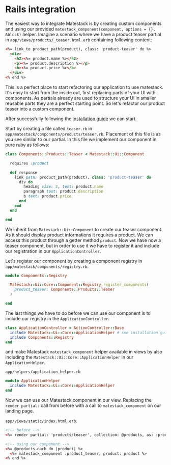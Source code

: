 # Rails integration

The easiest way to integrate Matestack is by creating custom components and using our provided `matestack_component(component, options = {}, &block)` helper. Imagine a scenario where we have a product teaser partial in `app/views/products/_teaser.html.erb` containing following content:

```html
<%= link_to product_path(product), class: 'product-teaser' do %>
  <div>
    <h2><%= product.name %></h2>
    <p><%= product.description %></p>
    <b><%= product.price %></b>
  </div>
<% end %>
```

This is a perfect place to start refactoring our application to use matestack. It's easy to start from the inside out, first replacing parts of your UI with components. As partials already are used to structure your UI in smaller reusable parts they are a perfect starting point. So let's refactor our product teaser into a custom component.

After successfully following the [installation guide](/docs/start/100-installation/README.md) we can start.

Start by creating a file called `teaser.rb` in `app/matestack/components/products/teaser.rb`. Placement of this file is as you see similar to our partial. In this file we implement our component in pure ruby as follows:

```ruby
class Components::Products::Teaser < Matestack::Ui::Component

  requires :product

  def response
    link path: product_path(product), class: 'product-teaser' do
      div do
        heading size: 2, text: product.name
        paragraph text: product.description
        b text: product.price
      end
    end
  end

end
```

We inherit from `Matestack::Ui::Component` to create our teaser component. As it should display product informations it requires a product. We can access this product through a getter method `product`. Now we have now a teaser component, but in order to use it we have to register it and include our registration in our `ApplicationController`.

Let's register our component by creating a component registry in `app/matestack/components/registry.rb`.

```ruby
module Components::Registry

  Matestack::Ui::Core::Component::Registry.register_components(
    product_teaser: Components::Products::Teaser
  )

end
```

The last things we have to do before we can use our component is to include our registry in the `ApplicationController`.

```ruby
class ApplicationController < ActionController::Base
  include Matestack::Ui::Core::ApplicationHelper # see installation guide for details
  include Components::Registry
end
```

and make Matestack `matestack_component` helper available in views by also including the `Matestack::Ui::Core::ApplicationHelper` in our `ApplicationHelper`.

`app/helpers/application_helper.rb`

```ruby
module ApplicationHelper
  include Matestack::Ui::Core::ApplicationHelper
end
```

Now we can use our Matestack component in our view. Replacing the `render partial:` call from before with a call to `matestack_component` on our landing page.

`app/views/static/index.html.erb`.

```html
<!-- before -->
<%= render partial: 'products/teaser', collection: @products, as: :product %>

<!-- using our component -->
<%= @products.each do |product| %>
  <%= matestack_component :product_teaser, product: product %>
<% end %>
```
